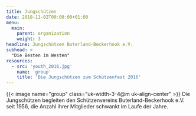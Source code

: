 ```yaml
---
title: Jungschützen
date: 2018-11-02T00:00:00+01:00
menu:
  main:
    parent: organization
    weight: 3    
headline: Jungschützen Buterland-Beckerhook e.V.
subhead: > 
  "Die Besten im Westen"
resources:
  - src: 'youth_2016.jpg'
    name: 'group'
    title: 'Die Jungschützen zum Schützenfest 2016'
---
```


{{< image name="group" class="uk-width-3-4@m uk-align-center" >}}
Die Jungschützen begleiten den Schützenvereins Buterland-Beckerhook e.V. seit 1956, die Anzahl ihrer Mitglieder 
schwankt im Laufe der Jahre.
